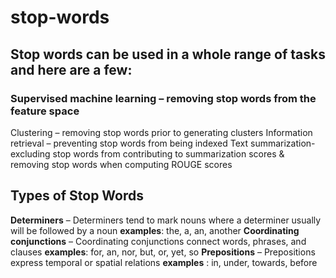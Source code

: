 # stop-words 

## Stop words can be used in a whole range of tasks and here are a few: 

### Supervised machine learning – removing stop words from the feature space 
Clustering – removing stop words prior to generating clusters
Information retrieval – preventing stop words from being indexed
Text summarization- excluding stop words from contributing to summarization scores & removing stop words when computing ROUGE scores

## Types of Stop Words ##
**Determiners** – Determiners tend to mark nouns where a determiner usually will be followed by a noun
**examples**: the, a, an, another
**Coordinating conjunctions** – Coordinating conjunctions connect words, phrases, and clauses
**examples**: for, an, nor, but, or, yet, so
**Prepositions** – Prepositions express temporal or spatial relations
**examples** : in, under, towards, before
